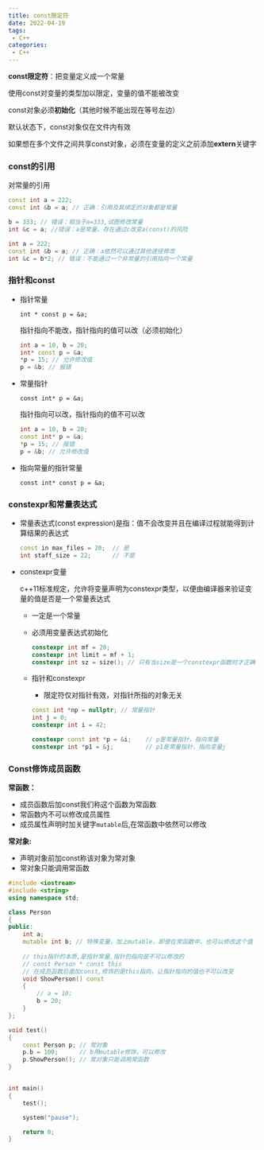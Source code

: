 ```yaml
---
title: const限定符
date: 2022-04-19
tags:
 - C++
categories:
 - C++
---
```



**const限定符**：把变量定义成一个常量

使用const对变量的类型加以限定，变量的值不能被改变

const对象必须**初始化**（其他时候不能出现在等号左边）

默认状态下，const对象仅在文件内有效

如果想在多个文件之间共享const对象，必须在变量的定义之前添加**extern**关键字

### const的引用

对常量的引用

```cpp
const int a = 222;
const int &b = a; // 正确：引用及其绑定的对象都是常量

b = 333; // 错误：相当于a=333,试图修改常量
int &c = a; //错误：a是常量，存在通过c改变a(const)的风险
```

```cpp
int a = 222;
const int &b = a; // 正确：a依然可以通过其他途径修改
int &c = b*2; // 错误：不能通过一个非常量的引用指向一个常量
```

### 指针和const

* 指针常量
  
  ```int * const p = &a;```
  
  指针指向不能改，指针指向的值可以改（必须初始化）

  ```cpp
  int a = 10, b = 20;
  int* const p = &a;
  *p = 15; // 允许修改值
  p = &b; // 报错
  ```

* 常量指针

  ```const int* p = &a;```

  指针指向可以改，指针指向的值不可以改

  ```cpp
  int a = 10, b = 20;
  const int* p = &a;
  *p = 15; // 报错
  p = &b; // 允许修改值
  ```

* 指向常量的指针常量

  ```const int* const p = &a;```


### constexpr和常量表达式

* 常量表达式(const expression)是指：值不会改变并且在编译过程就能得到计算结果的表达式

  ```cpp
  const in max_files = 20;	// 是
  int staff_size = 22;		// 不是
  ```

* constexpr变量

  c++11标准规定，允许将变量声明为constexpr类型，以便由编译器来验证变量的值是否是一个常量表达式

  * 一定是一个常量

  * 必须用变量表达式初始化

    ```cpp
    constexpr int mf = 20;
    constexpr int limit = mf + 1;
    constexpr int sz = size(); // 只有当size是一个constexpr函数时才正确
    ```

  * 指针和constexpr

    * 限定符仅对指针有效，对指针所指的对象无关

    ```cpp
    const int *np = nullptr; // 常量指针
    int j = 0;
    constexpr int i = 42;
    
    constexpr const int *p = &i;	// p是常量指针，指向常量
    constexpr int *p1 = &j;			// p1是常量指针，指向变量j
    ```

### Const修饰成员函数

**常函数：**

* 成员函数后加const我们称这个函数为常函数
* 常函数内不可以修改成员属性
* 成员属性声明时加关键字`mutable`后,在常函数中依然可以修改

**常对象:**

* 声明对象前加const称该对象为常对象
* 常对象只能调用常函数

```cpp
#include <iostream>
#include <string>
using namespace std;

class Person 
{
public:
    int a;
    mutable int b; // 特殊变量，加上mutable，即使在常函数中，也可以修改这个值
    
    // this指针的本质,是指针常量,指针的指向是不可以修改的
    // const Person * const this
    // 在成员函数后面加const,修饰的是this指向，让指针指向的值也不可以改变
    void ShowPerson() const 
    {
        // a = 10;
        b = 20;
    }
};

void test()
{
    const Person p; // 常对象
    p.b = 100;      // b用mutable修饰，可以修改
    p.ShowPerson(); // 常对象只能调用常函数
}


int main()
{
    test();

    system("pause");

    return 0;
}
```